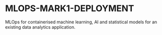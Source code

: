 # MLOPS-MARK1-DEPLOYMENT
MLOps for containerised machine learning, AI and statistical models for an existing data analytics application.

